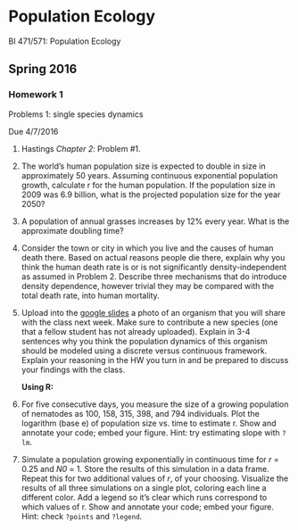 # Population Ecology
BI 471/571:  Population Ecology     	

## Spring 2016
### Homework 1
Problems 1: single species dynamics

Due 4/7/2016
 
1.   Hastings *Chapter 2*: Problem #1.
 
2.   The world’s human population size is expected to double in size in approximately 50 years.  Assuming continuous exponential population growth, calculate r for the human population.  If the population size in 2009 was 6.9 billion, what is the projected population size for the year 2050?
 
3.  A population of annual grasses increases by 12% every year.  What is the approximate doubling time?
 
4.  Consider the town or city in which you live and the causes of human death there.  Based on actual reasons people die there, explain why you think the human death rate is or is not significantly density-independent as assumed in Problem 2.  Describe three mechanisms that do introduce density dependence, however trivial they may be compared with the total death rate, into human mortality.
 
5.  Upload into the [google slides](https://docs.google.com/presentation/d/1XFiaqomDgDIb9LeCqwbuB9qDz_He26GN5hua1FNWrhc/edit?usp=sharing) a photo of an organism that you will share with the class next week.  Make sure to contribute a new species (one that a fellow student has not already uploaded).  Explain in 3-4 sentences why you think the population dynamics of this organism should be modeled using a discrete versus continuous framework.  Explain your reasoning in the HW you turn in and be prepared to discuss your findings with the class. 

	**Using R:**

6.  For five consecutive days, you measure the size of a growing population of nematodes as 100, 158, 315, 398, and 794 individuals.  Plot the logarithm (base e) of population size vs.  time to estimate r. Show and annotate your code; embed your figure. Hint: try estimating slope with `?lm`.

7.  Simulate a population growing exponentially in continuous time for *r* = 0.25 and *N0* = 1. Store the results of this simulation in a data frame. Repeat this for two additional values of *r*, of your choosing. Visualize the results of all three simulations on a single plot, coloring each line a different color. Add a legend so it’s clear which runs correspond to which values of r. Show and annotate your code; embed your figure. Hint: check `?points` and `?legend`.

